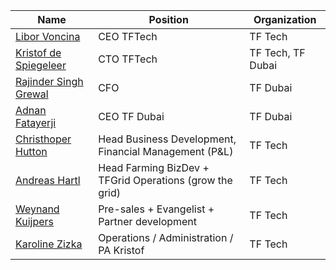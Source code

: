 | Name                                           | Position                                                  | Organization      |
| ---------------------------------------------- | --------------------------------------------------------- | ----------------- |
| [Libor Voncina]()                              | CEO TFTech                                                | TF Tech           |
| [Kristof de Spiegeleer](kristof_de_spiegeleer) | CTO TFTech                                                | TF Tech, TF Dubai |
| [Rajinder Singh Grewal](rajinder_singh_grewal) | CFO                                                       | TF Dubai          |
| [Adnan Fatayerji](adnan_fatayerji)             | CEO TF Dubai                                              | TF Dubai          |
| [Christhoper Hutton](christhoper_hutton)       | Head Business Development, Financial Management (P&L)     | TF Tech           |
| [Andreas Hartl](andreas_hartl)                 | Head Farming BizDev  + TFGrid Operations (grow the grid)  | TF Tech           |
| [Weynand Kuijpers](weynand_kuijpers)           | Pre-sales + Evangelist + Partner development              | TF Tech           |
| [Karoline Zizka](karoline_zizka)               | Operations / Administration / PA Kristof                  | TF Tech           |